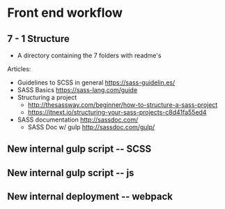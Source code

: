 # Front end workflow 

## 7 - 1 Structure

* A directory containing the 7 folders with readme's

Articles:
* Guidelines to SCSS in general https://sass-guidelin.es/
* SASS Basics https://sass-lang.com/guide
* Structuring a project
	* http://thesassway.com/beginner/how-to-structure-a-sass-project
	* https://itnext.io/structuring-your-sass-projects-c8d41fa55ed4
* SASS documentation http://sassdoc.com/
	* SASS Doc w/ gulp http://sassdoc.com/gulp/

## New internal gulp script -- SCSS

## New internal gulp script -- js

## New internal deployment -- webpack